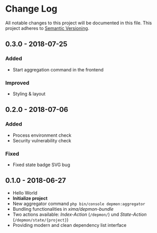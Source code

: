 # Change Log
All notable changes to this project will be documented in this file.
This project adheres to [Semantic Versioning](http://semver.org/).

## 0.3.0 - 2018-07-25
### Added
- Start aggregation command in the frontend
### Improved
- Styling & layout

## 0.2.0 - 2018-07-06
### Added
- Process environment check
- Security vulnerability check
### Fixed
- Fixed state badge SVG bug

## 0.1.0 - 2018-06-27

- Hello World
- __Initialize project__
- New aggregator command ``php bin/console depmon:aggregator``
- Bundling functionalities in _xima/depmon-bundle_
- Two actions available: _Index-Action_ (`/depmon/`) und _State-Action_ (`/depmon/state/{project}`)
- Providing modern and clean dependency list interface